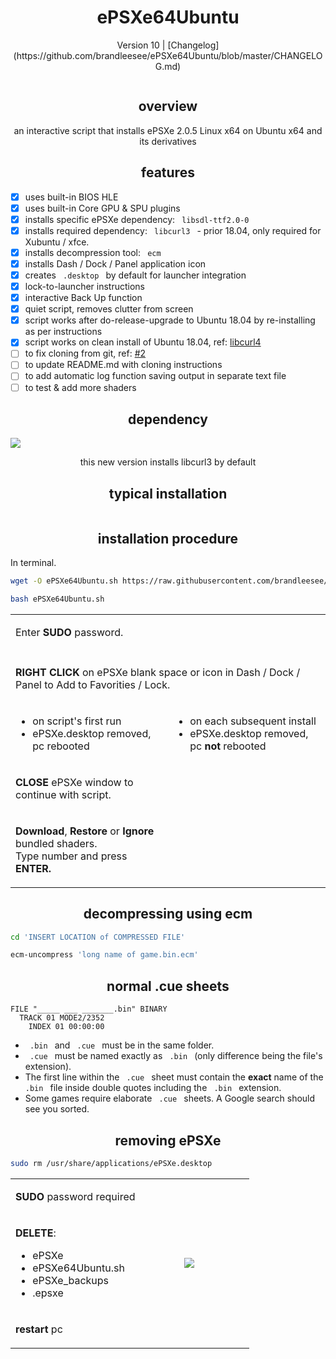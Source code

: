 <h1 align="center">ePSXe64Ubuntu</h1>

<p align="center">Version 10 | [Changelog](https://github.com/brandleesee/ePSXe64Ubuntu/blob/master/CHANGELOG.md)</p>

<img align="center" src="" />

<h2 align="center">overview</h2>

<p align="center">an interactive script that installs ePSXe 2.0.5 Linux x64 on Ubuntu x64 and its derivatives</p>

<h2 align="center">features</h2>

- [x] uses built-in BIOS HLE
- [x] uses built-in Core GPU & SPU plugins
- [x] installs specific ePSXe dependency:  `  libsdl-ttf2.0-0  `
- [x] installs required dependency:  `  libcurl3  ` - prior 18.04, only required for Xubuntu / xfce.
- [x] installs decompression tool:  `  ecm  `
- [x] installs Dash / Dock / Panel application icon
- [x] creates `  .desktop  ` by default for launcher integration
- [x] lock-to-launcher instructions
- [x] interactive Back Up function
- [x] quiet script, removes clutter from screen
- [x] script works after do-release-upgrade to Ubuntu 18.04 by re-installing as per instructions
- [x] script works on clean install of Ubuntu 18.04, ref: [libcurl4](http://ngemu.com/threads/ubuntu-bionic-libcurl-so-4-curl_openssl_3-not-found.204577/)
- [ ] to fix cloning from git, ref: [#2](https://github.com/brandleesee/ePSXe64Ubuntu/pull/2)
- [ ] to update README.md with cloning instructions
- [ ] to add automatic log function saving output in separate text file
- [ ] to test & add more shaders

<h2 align="center">dependency</h2>

<img align="center" src="https://i.imgur.com/l1l3p6w.png" />

<p align="center">this new version installs libcurl3 by default</p>

<h2 align="center">typical installation</h2>

<img align="center" src="" />

<h2 align="center">installation procedure</h2>

<p>In terminal.</p>

```bash
wget -O ePSXe64Ubuntu.sh https://raw.githubusercontent.com/brandleesee/ePSXe64Ubuntu/master/ePSXe64Ubuntu.sh

bash ePSXe64Ubuntu.sh
```

<table>
 <tbody>
  <tr>
   <td align="left" colspan="2"><p>Enter <strong>SUDO</strong> password.</p></td>
  </tr>
  <tr>
   <td align="center" colspan="2"><img src="" /></td>
  </tr>
  <tr>
   <td align="left" colspan="2"><p><strong>RIGHT CLICK</strong> on ePSXe blank space or icon in Dash / Dock / Panel to Add to Favorities / Lock.</p></td>
  </tr>
  <tr>
   <td align="center">
    <img src="" />
    <br />
    <ul align="left">
     <li>on script's first run</li>
     <li>ePSXe.desktop removed, pc rebooted</li>
    </ul>
   </td>
   <td align="center">
    <img src="" />
    <br />
    <ul align="left">
     <li>on each subsequent install</li>
     <li>ePSXe.desktop removed, pc <strong>not</strong> rebooted</li>
    </ul>
   </td>
  </tr>
  <tr>
   <td align="left" width="50%"><p><strong>CLOSE</strong> ePSXe window to continue with script.</p></td>
   <td align="center" width="50%"><img src="" /></td>
  </tr>
  <tr>
   <td align="left"><p><strong>Download</strong>, <strong>Restore</strong> or <strong>Ignore</strong> bundled shaders.<br />Type number and press <strong>ENTER.</strong></p></td>
   <td align="center"><img src="" /></td>
  </tr>
 </tbody>
</table>

<h2 align="center">decompressing using ecm</h2>

```bash
cd 'INSERT LOCATION of COMPRESSED FILE'

ecm-uncompress 'long name of game.bin.ecm'
```

<h2 align="center">normal .cue sheets</h2>

```
FILE "_____ ___ _______.bin" BINARY
  TRACK 01 MODE2/2352
    INDEX 01 00:00:00
```

* `  .bin  ` and `  .cue  ` must be in the same folder.
* `  .cue  ` must be named exactly as `  .bin  ` (only difference being the file's extension).
* The first line within the `  .cue  ` sheet must contain the **exact** name of the `  .bin  ` file inside double quotes including the `  .bin  ` extension.
* Some games require elaborate `  .cue  ` sheets. A Google search should see you sorted.

<h2 align="center">removing ePSXe</h2>

```bash
sudo rm /usr/share/applications/ePSXe.desktop
```

<table>
 <tbody>
  <tr>
   <td align="left" colspan="2"><p><strong>SUDO</strong> password required</p></td>
  </tr>
  <tr>
   <td align="left" width="50%"><p><strong>DELETE</strong>:</p>
    <ul>
     <li>ePSXe</li>
     <li>ePSXe64Ubuntu.sh</li>
     <li>ePSXe_backups</li>
     <li>.epsxe</li>
    </ul>
   </td>
   <td align="center" width="50%"><img src="http://i.imgur.com/fPycbXf.png" /></td>
  </tr>
  <tr>
   <td align="left" colspan="2"><p><strong>restart</strong> pc</p></td>
  </tr>
 </tbody>
</table>
